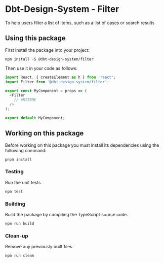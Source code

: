 Dbt-Design-System - Filter
==========================

To help users filter a list of items, such as a list of cases or search results


Using this package
------------------

First install the package into your project:

```shell
npm install -S @dbt-design-system/filter
```

Then use it in your code as follows:

```js
import React, { createElement as h } from 'react';
import Filter from '@dbt-design-system/filter';

export const MyComponent = props => (
  <Filter
    // WRITEME
  />
);

export default MyComponent;
```


Working on this package
-----------------------

Before working on this package you must install its dependencies using
the following command:

```shell
pnpm install
```


### Testing

Run the unit tests.

```shell
npm test
```


### Building

Build the package by compiling the TypeScript source code.

```shell
npm run build
```


### Clean-up

Remove any previously built files.

```shell
npm run clean
```
